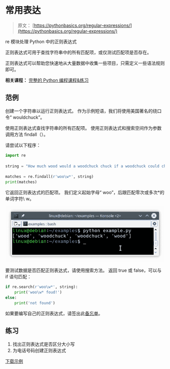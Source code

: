 # 常用表达

> 原文： [https://pythonbasics.org/regular-expressions/](https://pythonbasics.org/regular-expressions/)

re 模块处理 Python 中的正则表达式

正则表达式可用于查找字符串中的所有匹配项，或仅测试匹配项是否存在。

正则表达式可以帮助您快速地从大量数据中收集一些项目，只需定义一些语法规则即可。

**相关课程：** [完整的 Python 编程课程&练习](https://gum.co/dcsp)

## 范例

创建一个字符串以运行正则表达式。 作为示例短语，我们将使用美国著名的绕口令“ wouldchuck”。

使用正则表达式查找字符串的所有匹配项。 使用正则表达式和搜索空间作为参数调用方法 findall（）。

请尝试以下程序：

```py
import re

string = "How much wood would a woodchuck chuck if a woodchuck could chuck wood?"

matches = re.findall(r'woo\w*', string)
print(matches)

```

它返回正则表达式的匹配项。
我们定义起始字母“ woo”，后跟匹配零次或多次*的单词字符\ w。

![regular expression](img/063d4109d021245e06c9a9d6e68c98d1.jpg)

要测试数据是否匹配正则表达式，请使用搜索方法。 返回 true 或 false，可以与 if 语句匹配：

```py
if re.search(r'woo\w*', string):
    print('woo\w* foud!')
else:
    print('not found')

```

如果要编写自己的正则表达式，请签出此[备忘单](https://i.pinimg.com/originals/07/62/db/0762dbbeef53ee102ee9ca2e4df6bda0.jpg)。

## 练习

1.  找出正则表达式是否区分大小写
2.  为电话号码创建正则表达式

[下载示例](https://gum.co/HhgpI)